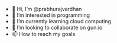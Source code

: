 - 👋 Hi, I’m @prabhurajvardhan
- 👀 I’m interested in programming
- 🌱 I’m currently learning cloud computing
- 💞️ I’m looking to collaborate on gun.io
- 📫 How to reach my goals

<!---
prabhurajvardhan/prabhurajvardhan is a ✨ special ✨ repository because its `README.md` (this file) appears on your GitHub profile.
You can click the Preview link to take a look at your changes.
--->
